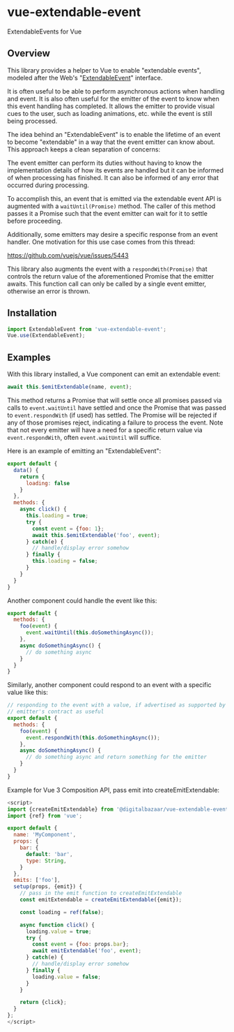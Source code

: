 # vue-extendable-event
ExtendableEvents for Vue

## Overview

This library provides a helper to Vue to enable "extendable events", modeled
after the Web's "[ExtendableEvent](https://developer.mozilla.org/en-US/docs/Web/API/ExtendableEvent)" interface.

It is often useful to be able to perform asynchronous actions when handling
and event. It is also often useful for the emitter of the event to know when
this event handling has completed. It allows the emitter to provide visual
cues to the user, such as loading animations, etc. while the event is still
being processed.

The idea behind an "ExtendableEvent" is to enable the lifetime of an event to
become "extendable" in a way that the event emitter can know about. This
approach keeps a clean separation of concerns:

The event emitter can perform its duties without having to know the
implementation details of how its events are handled but it can be informed of
when processing has finished. It can also be informed of any error that
occurred during processing.

To accomplish this, an event that is emitted via the extendable event API
is augmented with a `waitUntil(Promise)` method. The caller of this method
passes it a Promise such that the event emitter can wait for it to settle
before proceeding.

Additionally, some emitters may desire a specific response from an event
handler. One motivation for this use case comes from this thread:

https://github.com/vuejs/vue/issues/5443

This library also augments the event with a `respondWith(Promise)` that
controls the return value of the aforementioned Promise that the emitter
awaits. This function call can only be called by a single event emitter,
otherwise an error is thrown.

## Installation

```js
import ExtendableEvent from 'vue-extendable-event';
Vue.use(ExtendableEvent);
```

## Examples

With this library installed, a Vue component can emit an extendable event:

```js
await this.$emitExtendable(name, event);
```

This method returns a Promise that will settle once all promises passed via
calls to `event.waitUntil` have settled and once the Promise that was passed to
`event.respondWith` (if used) has settled. The Promise will be rejected if any
of those promises reject, indicating a failure to process the event. Note that
not every emitter will have a need for a specific return value via
`event.respondWith`, often `event.waitUntil` will suffice.

Here is an example of emitting an "ExtendableEvent":

```js
export default {
  data() {
    return {
      loading: false
    }
  },
  methods: {
    async click() {
      this.loading = true;
      try {
        const event = {foo: 1};
        await this.$emitExtendable('foo', event);
      } catch(e) {
        // handle/display error somehow
      } finally {
        this.loading = false;
      }
    }
  }
}
```

Another component could handle the event like this:

```js
export default {
  methods: {
    foo(event) {
      event.waitUntil(this.doSomethingAsync());
    },
    async doSomethingAsync() {
      // do something async
    }
  }
}
```

Similarly, another component could respond to an event with a specific
value like this:

```js
// responding to the event with a value, if advertised as supported by the
// emitter's contract as useful
export default {
  methods: {
    foo(event) {
      event.respondWith(this.doSomethingAsync());
    },
    async doSomethingAsync() {
      // do something async and return something for the emitter
    }
  }
}
```


Example for Vue 3 Composition API, pass emit into createEmitExtendable:

```js
<script>
import {createEmitExtendable} from '@digitalbazaar/vue-extendable-event';
import {ref} from 'vue';

export default {
  name: 'MyComponent',
  props: {
    bar: {
      default: 'bar',
      type: String,
    }
  },
  emits: ['foo'],
  setup(props, {emit}) {
    // pass in the emit function to createEmitExtendable
    const emitExtendable = createEmitExtendable({emit});

    const loading = ref(false);

    async function click() {
      loading.value = true;
      try {
        const event = {foo: props.bar};
        await emitExtendable('foo', event);
      } catch(e) {
        // handle/display error somehow
      } finally {
        loading.value = false;
      }
    }

    return {click};
  }
};
</script>
```

